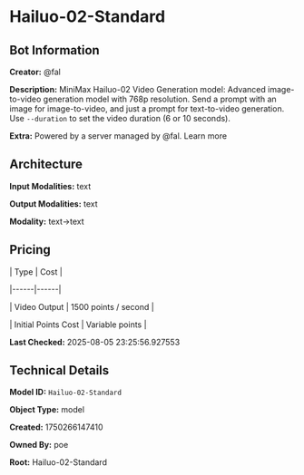 # Hailuo-02-Standard

## Bot Information

**Creator:** @fal

**Description:** MiniMax Hailuo-02 Video Generation model: Advanced image-to-video generation model with 768p resolution. Send a prompt with an image for image-to-video, and just a prompt for text-to-video generation. Use `--duration` to set the video duration (6 or 10 seconds).

**Extra:** Powered by a server managed by @fal. Learn more


## Architecture

**Input Modalities:** text

**Output Modalities:** text

**Modality:** text->text


## Pricing

| Type | Cost |

|------|------|

| Video Output | 1500 points / second |

| Initial Points Cost | Variable points |


**Last Checked:** 2025-08-05 23:25:56.927553


## Technical Details

**Model ID:** `Hailuo-02-Standard`

**Object Type:** model

**Created:** 1750266147410

**Owned By:** poe

**Root:** Hailuo-02-Standard
